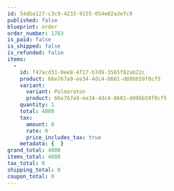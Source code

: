 ```yaml
---
id: 54dba127-c3c9-4233-9155-054e02a3efc9
published: false
blueprint: order
order_number: 1783
is_paid: false
is_shipped: false
is_refunded: false
items:
  -
    id: f47acd31-0ee8-4f27-b7d9-3565f82ab22c
    product: 66e767a9-ee34-4dc4-8681-d09bb59f0cf5
    variant:
      variant: Polmaraton
      product: 66e767a9-ee34-4dc4-8681-d09bb59f0cf5
    quantity: 1
    total: 4000
    tax:
      amount: 0
      rate: 0
      price_includes_tax: true
    metadata: {  }
grand_total: 4000
items_total: 4000
tax_total: 0
shipping_total: 0
coupon_total: 0
---
```

